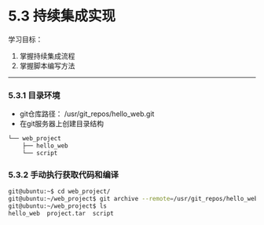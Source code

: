 # 5.3 持续集成实现
学习目标：

1. 掌握持续集成流程
2. 掌握脚本编写方法

---

### 5.3.1 目录环境

- git仓库路径：
/usr/git_repos/hello_web.git
- 在git服务器上创建目录结构
```bash
└── web_project
    ├── hello_web
    └── script
```

### 5.3.2 手动执行获取代码和编译

```bash
git@ubuntu:~$ cd web_project/
git@ubuntu:~/web_project$ git archive --remote=/usr/git_repos/hello_web.git --format=tar -o project.tar master
git@ubuntu:~/web_project$ ls
hello_web  project.tar  script
```
